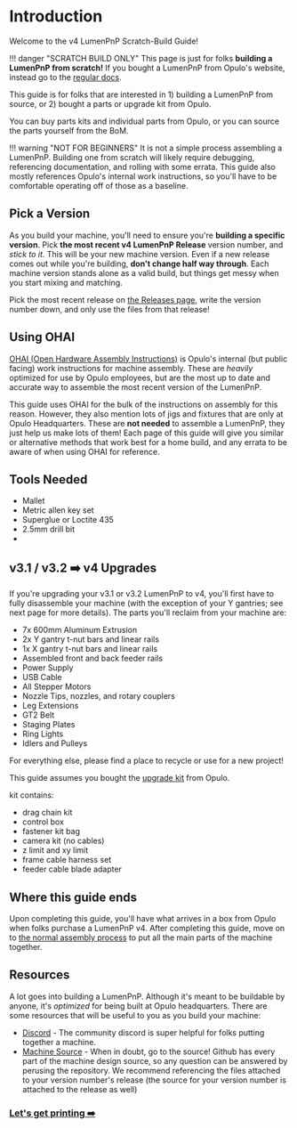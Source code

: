 # Introduction

Welcome to the v4 LumenPnP Scratch-Build Guide!

!!! danger "SCRATCH BUILD ONLY"
    This page is just for folks **building a LumenPnP from scratch!** If you bought a LumenPnP from Opulo's website, instead go to the [regular docs](/semi-assembly-4-0/).

This guide is for folks that are interested in 1) building a LumenPnP from source, or 2) bought a parts or upgrade kit from Opulo.

You can buy parts kits and individual parts from Opulo, or you can source the parts yourself from the BoM.

!!! warning "NOT FOR BEGINNERS"
    It is not a simple process assembling a LumenPnP. Building one from scratch will likely require debugging, referencing documentation, and rolling with some errata. This guide also mostly references Opulo's internal work instructions, so you'll have to be comfortable operating off of those as a baseline.

## Pick a Version

As you build your machine, you'll need to ensure you're **building a specific version**. Pick **the most recent v4 LumenPnP Release** version number, and *stick to it*. This will be your new machine version. Even if a new release comes out while you're building, **don't change half way through**. Each machine version stands alone as a valid build, but things get messy when you start mixing and matching.

Pick the most recent release on [the Releases page](https://github.com/opulo-inc/lumenpnp/releases), write the version number down, and only use the files from that release!

## Using OHAI

[OHAI (Open Hardware Assembly Instructions)](https://ohai.opulo.io/) is Opulo's internal (but public facing) work instructions for machine assembly. These are *heavily* optimized for use by Opulo employees, but are the most up to date and accurate way to assemble the most recent version of the LumenPnP.

This guide uses OHAI for the bulk of the instructions on assembly for this reason. However, they also mention lots of jigs and fixtures that are only at Opulo Headquarters. These are **not needed** to assemble a LumenPnP, they just help us make lots of them! Each page of this guide will give you similar or alternative methods that work best for a home build, and any errata to be aware of when using OHAI for reference.

## Tools Needed

- Mallet
- Metric allen key set
- Superglue or Loctite 435
- 2.5mm drill bit
- 

## v3.1 / v3.2 ➡️ v4 Upgrades

If you're upgrading your v3.1 or v3.2 LumenPnP to v4, you'll first have to fully disassemble your machine (with the exception of your Y gantries; see next page for more details). The parts you'll reclaim from your machine are:

- 7x 600mm Aluminum Extrusion
- 2x Y gantry t-nut bars and linear rails
- 1x X gantry t-nut bars and linear rails
- Assembled front and back feeder rails
- Power Supply
- USB Cable
- All Stepper Motors
- Nozzle Tips, nozzles, and rotary couplers
- Leg Extensions
- GT2 Belt
- Staging Plates
- Ring Lights
- Idlers and Pulleys

For everything else, please find a place to recycle or use for a new project!

This guide assumes you bought the [upgrade kit](https://www.opulo.io/products/lumenpnp-parts-kit?variant=46268670935227) from Opulo.

kit contains:

- drag chain kit
- control box
- fastener kit bag
- camera kit (no cables)
- z limit and xy limit
- frame cable harness set
- feeder cable blade adapter

## Where this guide ends

Upon completing this guide, you'll have what arrives in a box from Opulo when folks purchase a LumenPnP v4. After completing this guide, move on to [the normal assembly process](/semi-assembly-4-0/) to put all the main parts of the machine together.

## Resources

A lot goes into building a LumenPnP. Although it's meant to be buildable by anyone, it's *optimized* for being built at Opulo headquarters. There are some resources that will be useful to you as you build your machine:

- [Discord](https://discordapp.com/invite/TCwy6De) - The community discord is super helpful for folks putting together a machine.
- [Machine Source](https://github.com/opulo-inc/lumenpnp) - When in doubt, go to the source! Github has every part of the machine design source, so any question can be answered by perusing the repository. We recommend referencing the files attached to your version number's release (the source for your version number is attached to the release as well)

### [Let's get printing ➡️](1-printing/)

